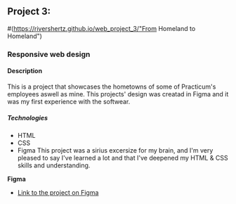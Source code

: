 ## Project 3:
#(https://rivershertz.github.io/web_project_3/"From Homeland to Homeland") 
### Responsive web design

#### Description
This is a project that showcases the hometowns of some of Practicum's employees aswell as mine. This projects' design was creatad in Figma and it was my first experience with the softwear.
##### Technologies
* HTML
* CSS
* Figma
This project was a sirius excersize for my brain, and I'm very pleased to say I've learned a lot and that I've deepened my HTML & CSS skills and understanding.

  
**Figma**  
  
* [Link to the project on Figma](https://www.figma.com/file/1zCYcflj6BJx5VqOvXU9nb/Sprint-3-From-Homeland-to-Homeland-desktop-mobile?node-id=0%3A1)
